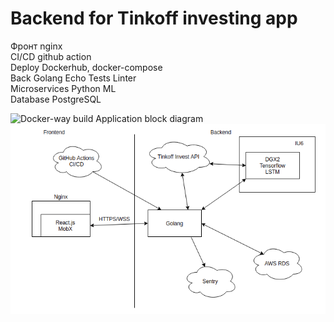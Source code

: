 # Backend for Tinkoff investing app  
Фронт nginx  
CI/CD github action  
Deploy Dockerhub, docker-compose  
Back Golang Echo Tests Linter  
Microservices Python ML     
Database PostgreSQL  

![Docker-way build](https://github.com/Deiklov/diplom_backend/workflows/Docker-way%20build/badge.svg?branch=main)
Application block diagram  
![Struct](docs/struct.png)